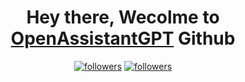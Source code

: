 
<h1 align="center">Hey there, Wecolme to <a href="https://freshidea.com/jonah/">OpenAssistantGPT</a> Github</h1>

<p align="center">
  <a href="https://x.com/oassistantgpt"><img alt="followers" title="Follow me on Twitter" src="https://img.shields.io/twitter/follow/oassistantgpt"/></a>
  <a href="https://github.com/OpenAssistantGPT"><img alt="followers" title="Follow me on Github" src="https://img.shields.io/github/followers/OpenAssistantGPT"/></a>
</p>
